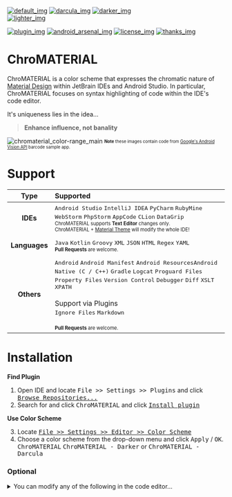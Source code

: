 [![default_img]][statuses]
[![darcula_img]][statuses] 
[![darker_img]][statuses] <br>
[![lighter_img]][statuses] 

[![plugin_img]][plugin_link] 
[![android_arsenal_img]][android_arsenal_link] 
[![license_img]][license_link] 
[![thanks_img]][thanks_link]

<!-- ===================== Content ========================= -->

# ChroMATERIAL
ChroMATERIAL is a color scheme that expresses the chromatic nature of [Material Design][material] within JetBrain IDEs and Android Studio. In particular, ChroMATERIAL focuses on syntax highlighting of code within the IDE's code editor. 

It's uniqueness lies in the idea...

> **Enhance influence, not banality**

![chromaterial_color-range_main][latest_img_normal]
<sub><sup>**Note** these images contain code from [Google's Android Vision API][android-vision] barcode sample app. </sup></sub>

# Support

| Type          | Supported |
| :-----------: | :-------- |
| **IDEs**      | <kbd>Android Studio</kbd> <kbd>IntelliJ IDEA</kbd> <kbd>PyCharm</kbd> <kbd> RubyMine</kbd> <kbd>WebStorm</kbd> <kbd>PhpStorm</kbd> <kbd>AppCode</kbd> <kbd>CLion</kbd> <kbd>DataGrip</kbd> <!-- NOTES --> <br><sub><sup>ChroMATERIAL supports **Text Editor** changes only. <br>ChroMATERIAL + [Material Theme][chris-rm_theme] will modify the whole IDE!</sup></sub> |
|               |           |
| **Languages** | <kbd>Java</kbd> <kbd>Kotlin</kbd> <kbd>Groovy</kbd> <kbd>XML</kbd> <kbd>JSON</kbd> <kbd>HTML</kbd> <kbd>Regex</kbd> <kbd>YAML</kbd> <!-- PLUGINS --><!-- <br><br> Support via Plugins <br> <kbd> ... </kbd> <br> --> <!-- NOTES --> <br> <sub><sup>**Pull Requests** are welcome.</sup></sub> |
|               |           |
| **Others**    | <kbd>Android</kbd> <kbd>Android Manifest</kbd> <kbd>Android Resources</kbd><kbd>Android Native (C / C++)</kbd> <kbd>Gradle</kbd> <kbd>Logcat</kbd> <kbd>Proguard Files</kbd> <kbd>Property Files</kbd> <kbd>Version Control</kbd> <kbd>Debugger</kbd> <kbd>Diff</kbd> <kbd>XSLT</kbd> <kbd>XPATH</kbd> <!-- PLUGINS --><br><br> Support via Plugins <br> <kbd>Ignore Files</kbd> <kbd>Markdown</kbd> <br> <!-- NOTES --> <br> <sub><sup>**Pull Requests** are welcome.</sup></sub> |

<!-- ========================================================== -->
# Installation

**Find Plugin**
 1. Open IDE and locate <kbd>File >> Settings >> Plugins</kbd> and click <kbd>[Browse Repositories...][browse-repo]</kbd>
 2. Search for and click <kbd>ChroMATERIAL</kbd> and click <kbd>[Install plugin][install-plugin]</kbd>

**Use Color Scheme** 

  3. Locate <kbd>[File >> Settings >> Editor >> Color Scheme][use-plugin]</kbd> 
  4. Choose a color scheme from the drop-down menu and click <kbd>Apply</kbd> / <kbd>OK</kbd>. <br> <kbd>ChroMATERIAL</kbd> <kbd>ChroMATERIAL - Darker</kbd> or <kbd>ChroMATERIAL - Darcula</kbd>

### Optional

<details>
<summary>You can modify any of the following in the code editor...</summary>

 - **font type** to your preference
 - **syntax highlighting** further to fit your particular tastes.

</details>

 

<!-- ===================== References ========================= -->

<!-- * * images * * -->

<!-- Basic -->
[yes]: https://cloud.githubusercontent.com/assets/8707125/10560554/6e30a660-7549-11e5-95ec-a07b0c049339.png
[no]: https://cloud.githubusercontent.com/assets/8707125/10560555/7263eddc-7549-11e5-8939-bfd2d6141f11.png
[information]: https://cloud.githubusercontent.com/assets/8707125/12080665/ebdfd2a0-b2a4-11e5-9419-53b5c41874d5.png 
               "View meanings"

<!-- Latest Version -->
[latest_img_normal]: https://cloud.githubusercontent.com/assets/8707125/12482832/27668d52-c095-11e5-89e9-01bb67e65aba.PNG

<!-- v2.1 -->
[v2.1_img_normal]: #

<!-- v2.0 -->
[v2.0_img_normal]: #

<!-- v1.2 -->
[v1.2_img_normal]: #

<!-- v1.1 -->
[v1.1_img_normal]: https://cloud.githubusercontent.com/assets/8707125/12482832/27668d52-c095-11e5-89e9-01bb67e65aba.PNG

<!-- v1.0 -->
[v1.0_img_normal]: https://cloud.githubusercontent.com/assets/8707125/10559945/814a770c-7536-11e5-99d4-efd4d03ea3f5.PNG
[v1.0_img_range]: https://cloud.githubusercontent.com/assets/8707125/10559946/814af8bc-7536-11e5-8666-102db39305f0.PNG

<!-- * * links * * -->
[material]: http://www.google.co.kr/design/spec/material-design/introduction.html#
[android-vision]: https://github.com/googlesamples/android-vision
[chris-rm]: https://github.com/ChrisRM
[chris-rm_theme]: https://github.com/ChrisRM/material-theme-jetbrains

[browse-repo]: https://user-images.githubusercontent.com/8707125/30756120-3de0c354-a004-11e7-8653-d23a52eaabc7.png
[install-plugin]: https://user-images.githubusercontent.com/8707125/30756128-4a247d22-a004-11e7-9676-5e23a0e4a2a5.png
[use-plugin]: https://user-images.githubusercontent.com/8707125/30771281-a733fb12-a07e-11e7-9676-760a8cbe012c.png

<!-- * * files * * -->
[jar]: ChroMATERIAL/ChroMATERIAL.jar
[readme]: README.md
[statuses]: STATUS.md

<!-- * * badges * * -->
[plugin_img]: https://img.shields.io/badge/JetBrain_Plugin_Repository-7998-green.svg?style=flat-square
[plugin_link]: https://plugins.jetbrains.com/plugin/7998

[android_arsenal_img]: https://img.shields.io/badge/Android%20Arsenal-3936-green.svg?style=flat-square
[android_arsenal_link]: https://android-arsenal.com/details/1/3936

[license_img]: https://img.shields.io/badge/License-MIT-blue.svg?style=flat-square
[license_link]: LICENSE

[default_img]: https://img.shields.io/badge/Default_Color_Scheme-Complete-brightgreen.svg?style=flat-square
[darcula_img]: https://img.shields.io/badge/Darcula--compatible_Color_Scheme-Complete-brightgreen.svg?style=flat-square
[darker_img]: https://img.shields.io/badge/Darker_Color_Scheme-Complete-brightgreen.svg?style=flat-square
[lighter_img]: https://img.shields.io/badge/Lighter_Color_Scheme-Future-red.svg?style=flat-square

[thanks_img]: https://img.shields.io/badge/Special_Thanks-3-blue.svg?style=flat-square
[thanks_link]: THANKS.md
